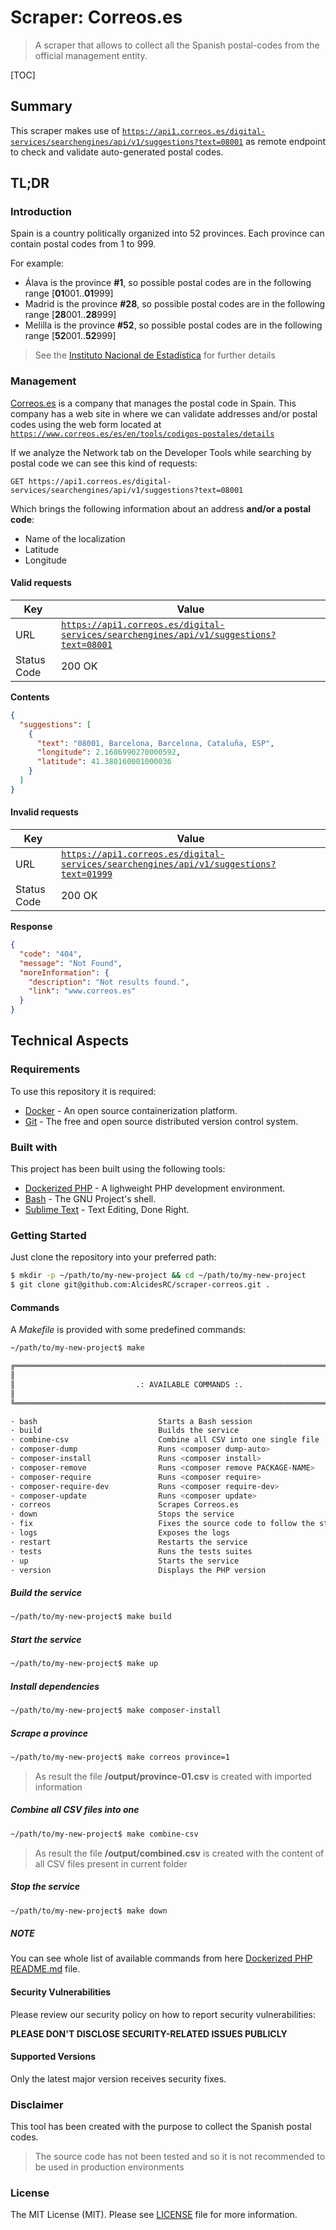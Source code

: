 # Scraper: Correos.es

> A scraper that allows to collect all the Spanish postal-codes from the official management entity.

[TOC]

## Summary

This scraper makes use of [`https://api1.correos.es/digital-services/searchengines/api/v1/suggestions?text=08001`](https://api1.correos.es/digital-services/searchengines/api/v1/suggestions?text=08001) as remote endpoint to check and validate auto-generated postal codes. 

## TL;DR

### Introduction

Spain is a country politically organized into 52 provinces. Each province can contain postal codes from 1 to 999.

For example:
- Álava is the province **#1**, so possible postal codes are in the following range [**01**001..**01**999]
- Madrid is the province **#28**, so possible postal codes are in the following range [**28**001..**28**999]
- Melilla is the province **#52**, so possible postal codes are in the following range [**52**001..**52**999]

> See the [Instituto Nacional de Estadística](https://www.ine.es/en/daco/daco42/codmun/cod_provincia_en.htm) for further details

### Management

[Correos.es](https://correos.es/) is a company that manages the postal code in Spain. This company has a web site in where we can validate addresses and/or postal codes using the web form located at [`https://www.correos.es/es/en/tools/codigos-postales/details`](https://www.correos.es/es/en/tools/codigos-postales/details)

If we analyze the Network tab on the Developer Tools while searching by postal code we can see this kind of requests:

```text
GET https://api1.correos.es/digital-services/searchengines/api/v1/suggestions?text=08001
```

Which brings the following information about an address **and/or a postal code**:

- Name of the localization
- Latitude
- Longitude

#### Valid requests

| Key         | Value                                                        |
| ----------- | ------------------------------------------------------------ |
| URL         | [`https://api1.correos.es/digital-services/searchengines/api/v1/suggestions?text=08001`](https://api1.correos.es/digital-services/searchengines/api/v1/suggestions?text=08001) |
| Status Code | 200 OK                                                       |

**Contents**

```json
{
  "suggestions": [
    {
      "text": "08001, Barcelona, Barcelona, Cataluña, ESP",
      "longitude": 2.1686990270000592,
      "latitude": 41.380160001000036
    }
  ]
}
```

#### Invalid requests

| Key         | Value                                                        |
| ----------- | ------------------------------------------------------------ |
| URL         | [`https://api1.correos.es/digital-services/searchengines/api/v1/suggestions?text=01999`](https://api1.correos.es/digital-services/searchengines/api/v1/suggestions?text=01999) |
| Status Code | 200 OK                                                       |

**Response**

```json
{
  "code": "404",
  "message": "Not Found",
  "moreInformation": {
    "description": "Not results found.",
    "link": "www.correos.es"
  }
}
```

## Technical Aspects

### Requirements

To use this repository it is required:

- [Docker](https://www.docker.com/) - An open source containerization platform.
- [Git](https://git-scm.com/) - The free and open source distributed version control system.

### Built with

This project has been built using the following tools:

- [Dockerized PHP](https://github.com/fonil/dockerized-php) - A lighweight PHP development environment.
- [Bash](https://www.gnu.org/software/bash/) - The GNU Project's shell.
- [Sublime Text](https://www.sublimetext.com/) - Text Editing, Done Right.

### Getting Started

Just clone the repository into your preferred path:

```bash
$ mkdir -p ~/path/to/my-new-project && cd ~/path/to/my-new-project
$ git clone git@github.com:AlcidesRC/scraper-correos.git .
```

#### Commands

A *Makefile* is provided with some predefined commands:

```bash
~/path/to/my-new-project$ make

╔══════════════════════════════════════════════════════════════════════════════╗
║                                                                              ║
║                           .: AVAILABLE COMMANDS :.                           ║
║                                                                              ║
╚══════════════════════════════════════════════════════════════════════════════╝

· bash                           Starts a Bash session
· build                          Builds the service
· combine-csv                    Combine all CSV into one single file
· composer-dump                  Runs <composer dump-auto>
· composer-install               Runs <composer install>
· composer-remove                Runs <composer remove PACKAGE-NAME>
· composer-require               Runs <composer require>
· composer-require-dev           Runs <composer require-dev>
· composer-update                Runs <composer update>
· correos                        Scrapes Correos.es
· down                           Stops the service
· fix                            Fixes the source code to follow the standards
· logs                           Exposes the logs
· restart                        Restarts the service
· tests                          Runs the tests suites
· up                             Starts the service
· version                        Displays the PHP version
```

##### Build the service

```bash
~/path/to/my-new-project$ make build
```

##### Start the service

```bash
~/path/to/my-new-project$ make up
```

##### Install dependencies

```bash
~/path/to/my-new-project$ make composer-install
```

##### Scrape a province

```bash
~/path/to/my-new-project$ make correos province=1
```
> As result the file **/output/province-01.csv** is created with imported information

##### Combine all CSV files into one

```bash
~/path/to/my-new-project$ make combine-csv
```

> As result the file **/output/combined.csv** is created with the content of all CSV files present in current folder

##### Stop the service

```bash
~/path/to/my-new-project$ make down
```

##### NOTE

You can see whole list of available commands from here [Dockerized PHP README.md](https://github.com/fonil/dockerized-php/blob/main/README.md) file.

#### Security Vulnerabilities

Please review our security policy on how to report security vulnerabilities:

**PLEASE DON'T DISCLOSE SECURITY-RELATED ISSUES PUBLICLY**

#### Supported Versions

Only the latest major version receives security fixes.

### Disclaimer

This tool has been created with the purpose to collect the Spanish postal codes. 

> The source code has not been tested and so it is not recommended to be used in production environments 

### License

The MIT License (MIT). Please see [LICENSE](./LICENSE) file for more information.
